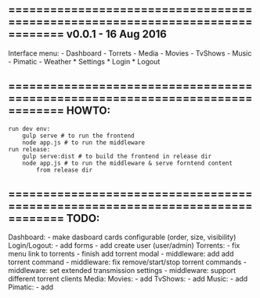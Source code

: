 ==============================================================================
v0.0.1 - 16 Aug 2016
------------------------------------------------------------------------------
Interface menu:
	- Dashboard
	- Torrets
	- Media
		- Movies
		- TvShows
		- Music
	- Pimatic
	- Weather
	* Settings
	* Login
	* Logout

==============================================================================
HOWTO:
------------------------------------------------------------------------------
	run dev env:
		gulp serve # to run the frontend
		node app.js # to run the middleware
	run release:
		gulp serve:dist # to build the frontend in release dir
		node app.js # to run the middleware & serve forntend content 
			from release dir

==============================================================================
TODO:
------------------------------------------------------------------------------
Dashboard:
	- make dasboard cards configurable (order, size, visibility)
Login/Logout:
	- add forms
	- add create user (user/admin)
Torrents:
	- fix menu link to torrents
	- finish add torrent modal
	- middleware: add add torrent command
	- middleware: fix remove/start/stop torrent commands
	- middleware: set extended transmission settings
	- middleware: support different torrent clients
Media:
	Movies:
		- add
	TvShows:
		- add
	Music:
		- add
Pimatic:
	- add
